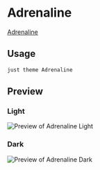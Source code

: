 # Adrenaline

[Adrenaline](https://github.com/Spekulucius)

## Usage

```bash
just theme Adrenaline
```

## Preview

### Light

![Preview of Adrenaline Light](preview-light.png)

### Dark

![Preview of Adrenaline Dark](preview-dark.png)
